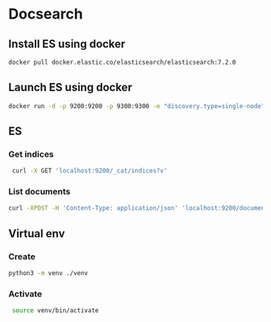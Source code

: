 # Docsearch

## Install ES using docker

```bash
docker pull docker.elastic.co/elasticsearch/elasticsearch:7.2.0
```

## Launch ES using docker 

```bash
docker run -d -p 9200:9200 -p 9300:9300 -e "discovery.type=single-node" docker.elastic.co/elasticsearch/elasticsearch:7.2.0
```

## ES

### Get indices

```bash
 curl -X GET 'localhost:9200/_cat/indices?v'
```

### List documents

```bash
curl -XPOST -H 'Content-Type: application/json' 'localhost:9200/documentation/_search?pretty'
```

## Virtual env 

### Create

```bash
python3 -m venv ./venv
```

### Activate

```bash
 source venv/bin/activate
```